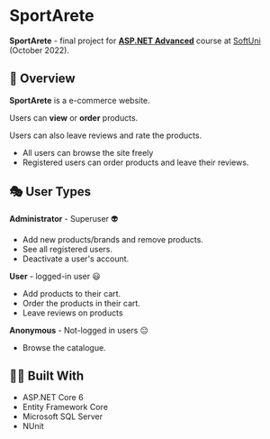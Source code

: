 # SportArete

**SportArete** - final project for [**ASP.NET Advanced**](https://softuni.bg/trainings/3854/asp-net-advanced-october-2022) course at [SoftUni](https://softuni.bg/ "SoftUni") (October 2022).

## :pencil: Overview

**SportArete** is a e-commerce website.

Users can **view** or **order** products.

Users can also leave reviews and rate the products.

- All users can browse the site freely
- Registered users can order products and leave their reviews.

## :performing_arts: User Types

**Administrator** - Superuser :alien: 

- Add new products/brands and remove products.
- See all registered users.
- Deactivate a user's account.

**User** - logged-in user :smiley:
- Add products to their cart.
- Order the products in their cart.
- Leave reviews on products

**Anonymous** - Not-logged in users :neutral_face:

- Browse the catalogue.

## :hammer::wrench: Built With

- ASP.NET Core 6
- Entity Framework Core
- Microsoft SQL Server
- NUnit
